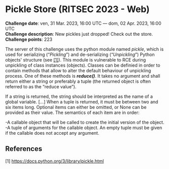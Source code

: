 # Pickle Store (RITSEC 2023 - Web)

**Challenge date**: ven, 31 Mar. 2023, 16:00 UTC — dom, 02 Apr. 2023, 16:00 UTC<br>
**Challenge description**: New pickles just dropped! Check out the store.<br>
**Challenge points**: 223<br>


The server of this challenge uses the python module named *pickle*, which is used for serializing (“*Pickling*”) and de-serializing (“*Unpickling*”) Python objects' structure (see [[1]](#1)). This module is vulnerable to RCE during unpickling of class instances (objects). Classes can be definied in order to contain methods that allow to alter the default behaviour of unpickling process. One of these methods is *__reduce()__*. It takes no argument and shall return either a string or preferably a tuple (the returned object is often referred to as the “reduce value”).

If a string is returned, the string should be interpreted as the name of a global variable. \[...\] When a tuple is returned, it must be between two and six items long. Optional items can either be omitted, or None can be provided as their value. The semantics of each item are in order:

-A callable object that will be called to create the initial version of the object.
-A tuple of arguments for the callable object. An empty tuple must be given if the callable does not accept any argument.
## References
<a id="1">[1]</a> 
https://docs.python.org/3/library/pickle.html


